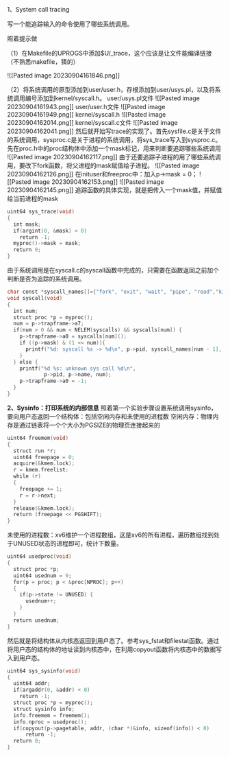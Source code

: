 1、System call tracing

写一个能追踪输入的命令使用了哪些系统调用。

照着提示做

（1）在Makefile的UPROGS中添加$U/_trace，这个应该是让文件能编译链接（不熟悉makefile，猜的）

![[Pasted image 20230904161846.png]]

（2）将系统调用的原型添加到user/user.h，存根添加到user/usys.pl，以及将系统调用编号添加到kernel/syscall.h。
user/usys.pl文件
![[Pasted image 20230904161943.png]]
user/user.h文件
![[Pasted image 20230904161949.png]]
kernel/syscall.h
![[Pasted image 20230904162014.png]]
kernel/syscall.c文件
![[Pasted image 20230904162041.png]]
然后就开始写trace的实现了。首先sysfile.c是关于文件的系统调用，sysproc.c是关于进程的系统调用，将sys_trace写入到sysproc.c。
先在proc.h中的proc结构体中添加一个mask标记，用来判断要追踪哪些系统调用
![[Pasted image 20230904162117.png]]
由于还要追踪子进程的用了哪些系统调用，要改下fork函数，将父进程的mask赋值给子进程。
![[Pasted image 20230904162126.png]]
在inituser和freeproc中：加入p->mask = 0；
![[Pasted image 20230904162153.png]]
![[Pasted image 20230904162145.png]]
追踪函数的具体实现，就是把传入一个mask值，并赋值给当前进程的mask
```c
uint64 sys_trace(void)
{
  int mask;
  if(argint(0, &mask) < 0)
    return -1;
  myproc()->mask = mask;
  return 0;
}
```
由于系统调用是在syscall.c的syscall函数中完成的，只需要在函数返回之前加个判断是否为追踪的系统调用。
```c
char const *syscall_names[]={"fork", "exit", "wait", "pipe", "read","kill", "exec", "fstat", "chdir", "dup", "getpid", "sbrk", "sleep","uptime", "open", "write", "mknod", "unlink", "link", "mkdir","close","trace","sysinfo"};
void syscall(void)
{
  int num;
  struct proc *p = myproc();
  num = p->trapframe->a7;
  if(num > 0 && num < NELEM(syscalls) && syscalls[num]) {
    p->trapframe->a0 = syscalls[num]();
    if ((p->mask) & (1 << num)){
      printf("%d: syscall %s -> %d\n", p->pid, syscall_names[num - 1], p->trapframe->a0);
    }
  } else {
    printf("%d %s: unknown sys call %d\n",
            p->pid, p->name, num);
    p->trapframe->a0 = -1;
  }
}
```

**2、Sysinfo：打印系统的内部信息**
照着第一个实验步骤设置系统调用sysinfo，
要向用户态返回一个结构体：包括空闲内存和未使用的进程数
空闲内存：物理内存是通过链表将一个个大小为PGSIZE的物理页连接起来的
```c
uint64 freemem(void)
{
  struct run *r;
  uint64 freepage = 0;
  acquire(&kmem.lock);
  r = kmem.freelist;
  while (r)
  {
    freepage += 1;
    r = r->next;
  }
  release(&kmem.lock);
  return (freepage << PGSHIFT);
}
```


未使用的进程数：xv6维护一个进程数组，这是xv6的所有进程，遍历数组找到处于UNUSED状态的进程即可，统计下数量。
```c
uint64 usedproc(void)
{
  struct proc *p;
  uint64 usednum = 0;
  for(p = proc; p < &proc[NPROC]; p++)
  {
    if(p->state != UNUSED) {
      usednum++;
    }
  }
  return usednum;
}

```

然后就是将结构体从内核态返回到用户态了。参考sys_fstat和filestat函数。通过将用户态的结构体的地址读到内核态中，在利用copyout函数将内核态中的数据写入到用户态。
```c
uint64 sys_sysinfo(void)
{
  uint64 addr;
  if(argaddr(0, &addr) < 0)
    return -1;
  struct proc *p = myproc();
  struct sysinfo info;
  info.freemem = freemem();
  info.nproc = usedproc();
  if(copyout(p->pagetable, addr, (char *)&info, sizeof(info)) < 0)
      return -1;
  return 0;
}
```
